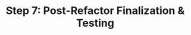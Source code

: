 ---
id: task010
title: "Step 7: Post-Refactor Finalization & Testing"
status: "To Do"
assignee: "AI"
priority: "High"
creation_date: "{{current_date}}"
due_date: ""
description: "Finalize all refactoring and design implementation efforts. This includes comprehensive testing (incorporating Step 6 from the plan), updating documentation, and ensuring the application is stable and ready for the next phase of MVP feature development or review. This task marks the completion of the structural and design system overhaul."
tags: ["refactoring", "testing", "documentation", "finalization"]
parent_task: ""
sub_tasks:
  - "Full regression testing of the application (functional and visual)."
  - "Thorough review of all MVP screens and components against `.dev/design-brief.md`."
  - "Implement or update unit tests for refactored/new components and logic."
  - "Implement visual regression tests for key UI components and views (if not already done)."
  - "Conduct final accessibility audits (Axe DevTools, Lighthouse)."
  - "Run `pnpm build` and ensure no build errors."
  - "Update all relevant project documentation (READMEs, component library docs, style guides, architecture diagrams if changed)."
  - "Communicate completion of refactoring and design overhaul to the team/stakeholders."
  - "Merge the main refactoring branch (e.g., `feature/mvp-structure-refactor`) into the primary development branch after final approval."
relevant_files:
  - ".dev/refactoring-plan.md"
  - ".dev/design-brief.md"
  - "tests/"
acceptance_criteria:
  - "All planned refactoring tasks (Steps 3.1-3.5) are complete and verified."
  - "Design system foundation (Step 4) and component styling (Step 5) are complete and verified."
  - "Comprehensive testing (unit, integration, visual, manual, accessibility) passes."
  - "Application is stable and performs as expected within MVP scope."
  - "All relevant documentation is updated to reflect the new structure and design."
  - "The refactoring branch is successfully merged into the main development branch."
--- 